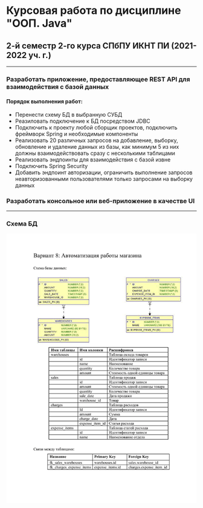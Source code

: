 # Курсовая работа по дисциплине "ООП. Java"
## 2-й семестр 2-го курса СПбПУ ИКНТ ПИ (2021-2022 уч. г.)
---
### Разработать приложение, предоставляющее REST API для взаимодействия с базой данных
#### Порядок выполнения работ:
* Перенести схему БД в выбранную СУБД
* Реазиловать подключение к БД посредством JDBC
* Подключить к проекту любой сборщик проектов, подключить фреймворк Spring и необходимые компоненты
* Реализовать 20 различных запросов на добавление, выборку, обновление и удаление данных из базы, как минимум 5 из них должны взаимодействовать сразу с несколькими таблицами
* Реализовать эндпоинты для взаимодействия с базой извне
* Подключить Spring Security
* Добавить эндпоинт авторизации, ограничить выполнение запросов неавторизованными пользователями только запросами на выборку данных
### Разработать консольное или веб-приложение в качестве UI
---
### Схема БД
![alt text](images/bd_scheme.png "Схема БД")
